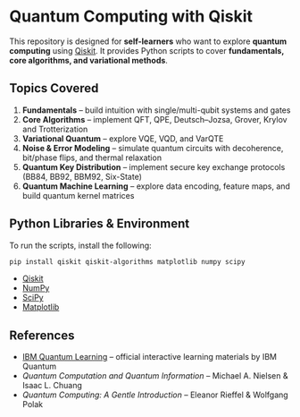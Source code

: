 # Quantum Computing with Qiskit

This repository is designed for **self-learners** who want to explore **quantum computing** using [Qiskit](https://www.ibm.com/quantum/qiskit). It provides Python scripts to cover **fundamentals, core algorithms, and variational methods**.

## Topics Covered

1. **Fundamentals** – build intuition with single/multi-qubit systems and gates
2. **Core Algorithms** – implement QFT, QPE, Deutsch–Jozsa, Grover, Krylov and Trotterization
3. **Variational Quantum** – explore VQE, VQD, and VarQTE
4. **Noise & Error Modeling** – simulate quantum circuits with decoherence, bit/phase flips, and thermal relaxation
5. **Quantum Key Distribution** – implement secure key exchange protocols (BB84, BB92, BBM92, Six-State)
6. **Quantum Machine Learning** – explore data encoding, feature maps, and build quantum kernel matrices

## Python Libraries & Environment

To run the scripts, install the following:

```bash
pip install qiskit qiskit-algorithms matplotlib numpy scipy
```

- [Qiskit](https://www.ibm.com/quantum/qiskit)
- [NumPy](https://numpy.org)
- [SciPy](https://scipy.org)
- [Matplotlib](https://matplotlib.org)

## References

- [IBM Quantum Learning](https://quantum.cloud.ibm.com/learning/en) – official interactive learning materials by IBM Quantum
- *Quantum Computation and Quantum Information* – Michael A. Nielsen & Isaac L. Chuang
- *Quantum Computing: A Gentle Introduction* – Eleanor Rieffel & Wolfgang Polak